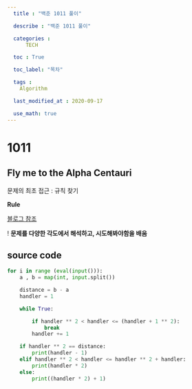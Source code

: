 ```yaml
---
  title : "백준 1011 풀이"

  describe : "백준 1011 풀이"

  categories : 
      TECH

  toc : True

  toc_label: "목차"

  tags : 
    Algorithm

  last_modified_at : 2020-09-17

  use_math: true
---
```


# 1011
## Fly me to the Alpha Centauri

문제의 최초 접근 : 규칙 찾기

**Rule** 

[블로그 참조](https://pacific-ocean.tistory.com/124)

! **문제를 다양한 각도에서 해석하고, 시도해봐야함을 배움**
## source code

```python
for i in range (eval(input())):
    a , b = map(int, input.split())

    distance = b - a
    handler = 1

    while True:

        if handler ** 2 < handler <= (handler + 1 ** 2):
            break
        handler += 1

    if handler ** 2 == distance:
        print(handler - 1)
    elif handler ** 2 < handler <= handler ** 2 + handler:
        print(handler * 2)
    else:
        print((handler * 2) + 1)
        
```